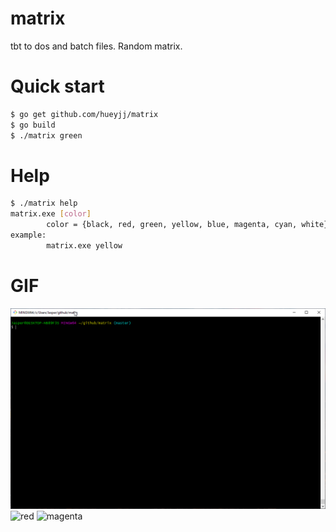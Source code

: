 # matrix
tbt to dos and batch files. Random matrix.

# Quick start
```bash
$ go get github.com/hueyjj/matrix
$ go build
$ ./matrix green
```

# Help
```bash
$ ./matrix help
matrix.exe [color]
        color = {black, red, green, yellow, blue, magenta, cyan, white}
example:
        matrix.exe yellow
```

# GIF
![green](https://raw.githubusercontent.com/hueyjj/matrix/master/green.gif)
![red](https://raw.githubusercontent.com/hueyjj/matrix/master/red.gif)
![magenta](https://raw.githubusercontent.com/hueyjj/matrix/master/magenta.gif)